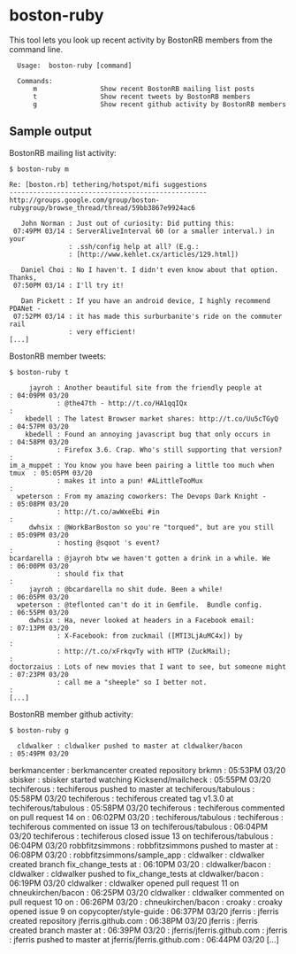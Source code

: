 # boston-ruby

This tool lets you look up recent activity by BostonRB members from the command
line.

      Usage:  boston-ruby [command]

      Commands:
          m                Show recent BostonRB mailing list posts
          t                Show recent tweets by BostonRB members
          g                Show recent github activity by BostonRB members


## Sample output


BostonRB mailing list activity:

    $ boston-ruby m

    Re: [boston.rb] tethering/hotspot/mifi suggestions
    --------------------------------------------------
    http://groups.google.com/group/boston-rubygroup/browse_thread/thread/59bb3867e9924ac6

       John Norman : Just out of curiosity: Did putting this:                    
     07:49PM 03/14 : ServerAliveInterval 60 (or a smaller interval.) in your     
                   : .ssh/config help at all? (E.g.:                             
                   : [http://www.kehlet.cx/articles/129.html])                   

       Daniel Choi : No I haven't. I didn't even know about that option. Thanks, 
     07:50PM 03/14 : I'll try it!                                                

       Dan Pickett : If you have an android device, I highly recommend PDANet -  
     07:52PM 03/14 : it has made this surburbanite's ride on the commuter rail   
                   : very efficient!                                             
    [...]


BostonRB member tweets:

    $ boston-ruby t

         jayroh : Another beautiful site from the friendly people at          : 04:09PM 03/20
                : @the47th - http://t.co/HA1qqIQx                             :
        kbedell : The latest Browser market shares: http://t.co/Uu5cTGyQ      : 04:57PM 03/20
        kbedell : Found an annoying javascript bug that only occurs in        : 04:58PM 03/20
                : Firefox 3.6. Crap. Who's still supporting that version?     :
    im_a_muppet : You know you have been pairing a little too much when tmux  : 05:05PM 03/20
                : makes it into a pun! #ALittleTooMux                         :
      wpeterson : From my amazing coworkers: The Devops Dark Knight -         : 05:08PM 03/20
                : http://t.co/awWxeEbi #in                                    :
         dwhsix : @WorkBarBoston so you're "torqued", but are you still       : 05:09PM 03/20
                : hosting @sqoot 's event?                                    :
    bcardarella : @jayroh btw we haven't gotten a drink in a while. We        : 06:00PM 03/20
                : should fix that                                             :
         jayroh : @bcardarella no shit dude. Been a while!                    : 06:05PM 03/20
      wpeterson : @teflonted can't do it in Gemfile.  Bundle config.          : 06:55PM 03/20
         dwhsix : Ha, never looked at headers in a Facebook email:            : 07:13PM 03/20
                : X-Facebook: from zuckmail ([MTI3LjAuMC4x]) by               :
                : http://t.co/xFrkqvTy with HTTP (ZuckMail);                  :
    doctorzaius : Lots of new movies that I want to see, but someone might    : 07:23PM 03/20
                : call me a "sheeple" so I better not.                        :
    [...]

BostonRB member github activity:

    $ boston-ruby g

      cldwalker : cldwalker pushed to master at cldwalker/bacon               : 05:49PM 03/20
  berkmancenter : berkmancenter created repository brkmn                      : 05:53PM 03/20
        sbisker : sbisker started watching Kicksend/mailcheck                 : 05:55PM 03/20
    techiferous : techiferous pushed to master at techiferous/tabulous        : 05:58PM 03/20
    techiferous : techiferous created tag v1.3.0  at techiferous/tabulous     : 05:58PM 03/20
    techiferous : techiferous commented on pull request 14 on                 : 06:02PM 03/20
                : techiferous/tabulous                                        :
    techiferous : techiferous commented on issue 13 on techiferous/tabulous   : 06:04PM 03/20
    techiferous : techiferous closed issue 13 on techiferous/tabulous         : 06:04PM 03/20
robbfitzsimmons : robbfitzsimmons pushed to master at                         : 06:08PM 03/20
                : robbfitzsimmons/sample_app                                  :
      cldwalker : cldwalker created branch fix_change_tests  at               : 06:10PM 03/20
                : cldwalker/bacon                                             :
      cldwalker : cldwalker pushed to fix_change_tests at cldwalker/bacon     : 06:19PM 03/20
      cldwalker : cldwalker opened pull request 11 on chneukirchen/bacon      : 06:25PM 03/20
      cldwalker : cldwalker commented on pull request 10 on                   : 06:26PM 03/20
                : chneukirchen/bacon                                          :
         croaky : croaky opened issue 9 on copycopter/style-guide             : 06:37PM 03/20
        jferris : jferris created repository jferris.github.com               : 06:38PM 03/20
        jferris : jferris created branch master  at                           : 06:39PM 03/20
                : jferris/jferris.github.com                                  :
        jferris : jferris pushed to master at jferris/jferris.github.com      : 06:44PM 03/20
    [...]
